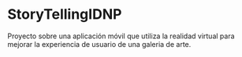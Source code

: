 # StoryTellingIDNP
Proyecto sobre una aplicación móvil que utiliza la realidad virtual para mejorar la experiencia de usuario de una galeria de arte.
